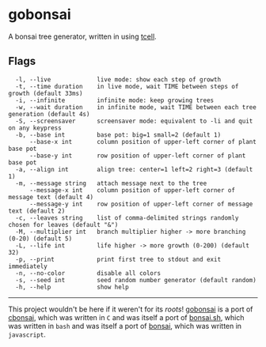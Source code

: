 # gobonsai

A bonsai tree generator, written in using [tcell](https://github.com/gdamore/tcell).

## Flags

```
  -l, --live             live mode: show each step of growth
  -t, --time duration    in live mode, wait TIME between steps of growth (default 33ms)
  -i, --infinite         infinite mode: keep growing trees
  -w, --wait duration    in infinite mode, wait TIME between each tree generation (default 4s)
  -S, --screensaver      screensaver mode: equivalent to -li and quit on any keypress
  -b, --base int         base pot: big=1 small=2 (default 1)
      --base-x int       column position of upper-left corner of plant base pot
      --base-y int       row position of upper-left corner of plant base pot
  -a, --align int        align tree: center=1 left=2 right=3 (default 1)
  -m, --message string   attach message next to the tree
      --message-x int    column position of upper-left corner of message text (default 4)
      --message-y int    row position of upper-left corner of message text (default 2)
  -c, --leaves string    list of comma-delimited strings randomly chosen for leaves (default "&")
  -M, --multiplier int   branch multiplier higher -> more branching (0-20) (default 5)
  -L, --life int         life higher -> more growth (0-200) (default 32)
  -p, --print            print first tree to stdout and exit immediately
  -n, --no-color         disable all colors
  -s, --seed int         seed random number generator (default random)
  -h, --help             show help
```

---

This project wouldn't be here if it weren't for its *roots*! [gobonsai](](https://gitlab.com/nothub/gobonsai)) is a port
of [cbonsai](https://gitlab.com/jallbrit/cbonsai), which was written in `C` and was itself a port
of [bonsai.sh](https://gitlab.com/jallbrit/bonsai.sh), which was written in `bash` and was itself a port
of [bonsai](https://avelican.github.io/bonsai/), which was written in `javascript`.
